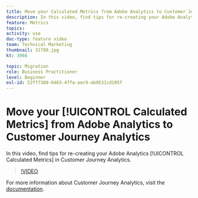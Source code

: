 ```yaml
---
title: Move your Calculated Metrics from Adobe Analytics to Customer Journey Analytics
description: In this video, find tips for re-creating your Adobe Analytics Calculated Metrics in Customer Journey Analytics.
feature: Metrics
topics: 
activity: use
doc-type: feature video
team: Technical Marketing
thumbnail: 31788.jpg
kt: 3966

topic: Migration
role: Business Practitioner
level: Beginner
exl-id: 52ff7388-6463-47fa-aec9-ab9531cd105f
---
```

# Move your [!UICONTROL Calculated Metrics] from Adobe Analytics to Customer Journey Analytics

In this video, find tips for re-creating your Adobe Analytics [!UICONTROL Calculated Metrics] in Customer Journey Analytics.

>[!VIDEO](https://video.tv.adobe.com/v/31788/?quality=12)

For more information about Customer Journey Analytics, visit the [documentation](https://docs.adobe.com/content/help/en/analytics-platform/using/cja-landing.html).
